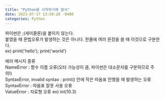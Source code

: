 ```yaml
---
title: "Python을 시작하기에 앞서"
date: 2021-07-17 13:50:28 -0400
categories: Python
---
```


파이썬은 ;(세미콜론)을 붙이지 않는다.  
붙였을 때 문법오류가 발생하는 것은 아니다. 한줄에 여러 문장을 쓸 때 이것으로 구분한다.  
ex) print('hello'); print('world')  

에러 메시지 종류  
NameError : 함수 이름 오류(오타 가능성이 큼, 파이썬은 대소문자를 구분하므로 주의!)  
SyntaxError, invalid syntax : print() 안에 작은 따옴표 안했을 때 발생하는 오류  
SyntaxError : 따옴표 잘못 사용 오류  
ValueError : 자료형 오류 ex) int(10.3)
